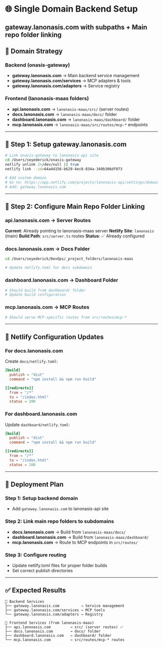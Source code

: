 # 🌐 Single Domain Backend Setup
## gateway.lanonasis.com with subpaths + Main repo folder linking

## 🎯 **Domain Strategy**

### **Backend (onasis-gateway)**
- **gateway.lanonasis.com** → Main backend service management
- **gateway.lanonasis.com/services** → MCP adapters & tools
- **gateway.lanonasis.com/adapters** → Service registry

### **Frontend (lanonasis-maas folders)**
- **api.lanonasis.com** → `lanonasis-maas/src/` (server routes)
- **docs.lanonasis.com** → `lanonasis-maas/docs/` folder
- **dashboard.lanonasis.com** → `lanonasis-maas/dashboard/` folder  
- **mcp.lanonasis.com** → `lanonasis-maas/src/routes/mcp-*` endpoints

---

## 🔧 **Step 1: Setup gateway.lanonasis.com**

```bash
# Link onasis-gateway to lanonasis-api site
cd /Users/seyederick/onasis-gateway
netlify unlink 2>/dev/null || true
netlify link --id=64a44156-b629-4ec8-834a-349b306df073

# Add custom domain
# Go to: https://app.netlify.com/projects/lanonasis-api/settings/domain
# Add: gateway.lanonasis.com
```

---

## 🔧 **Step 2: Configure Main Repo Folder Linking**

### **api.lanonasis.com** → Server Routes
**Current**: Already pointing to lanonasis-maas server
**Netlify Site**: `lanonasis` (main)
**Build Path**: `src/server.ts` routes
**Status**: ✅ Already configured

### **docs.lanonasis.com** → Docs Folder
```bash
cd /Users/seyederick/DevOps/_project_folders/lanonasis-maas

# Update netlify.toml for docs subdomain
```

### **dashboard.lanonasis.com** → Dashboard Folder  
```bash
# Should build from dashboard/ folder
# Update build configuration
```

### **mcp.lanonasis.com** → MCP Routes
```bash
# Should serve MCP-specific routes from src/routes/mcp-*
```

---

## 📁 **Netlify Configuration Updates**

### **For docs.lanonasis.com**
Create `docs/netlify.toml`:
```toml
[build]
  publish = "dist"
  command = "npm install && npm run build"

[[redirects]]
  from = "/*"
  to = "/index.html"
  status = 200
```

### **For dashboard.lanonasis.com**
Update `dashboard/netlify.toml`:
```toml
[build]
  publish = "dist"
  command = "npm install && npm run build"

[[redirects]]
  from = "/*"
  to = "/index.html"
  status = 200
```

---

## 🚀 **Deployment Plan**

### **Step 1**: Setup backend domain
- Add `gateway.lanonasis.com` to lanonasis-api site

### **Step 2**: Link main repo folders to subdomains
- **docs.lanonasis.com** → Build from `lanonasis-maas/docs/`
- **dashboard.lanonasis.com** → Build from `lanonasis-maas/dashboard/`
- **mcp.lanonasis.com** → Route to MCP endpoints in `src/routes/`

### **Step 3**: Configure routing
- Update netlify.toml files for proper folder builds
- Set correct publish directories

---

## ✅ **Expected Results**

```
🔧 Backend Services
├── gateway.lanonasis.com          → Service management
├── gateway.lanonasis.com/services → MCP tools
└── gateway.lanonasis.com/adapters → Registry

🎯 Frontend Services (from lanonasis-maas)
├── api.lanonasis.com         → src/ (server routes) ✅
├── docs.lanonasis.com        → docs/ folder
├── dashboard.lanonasis.com   → dashboard/ folder
└── mcp.lanonasis.com         → src/routes/mcp-* routes
```
